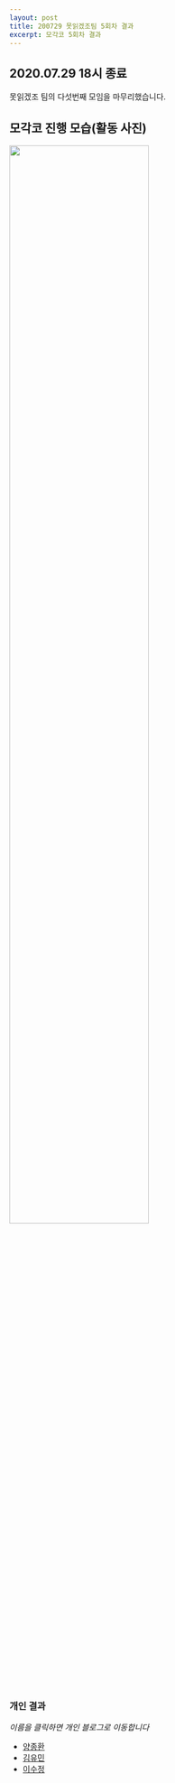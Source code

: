 ```yaml
---
layout: post
title: 200729 못읽겠조팀 5회차 결과
excerpt: 모각코 5회차 결과
---
```

## 2020.07.29 18시 종료
못읽겠조 팀의 다섯번째 모임을 마무리했습니다.  

## 모각코 진행 모습(활동 사진)
<img src="https://user-images.githubusercontent.com/67630133/88793249-7b001c00-d1d7-11ea-8648-788bb70eb58c.jpg" width="70%" height="auto"/>     

### 개인 결과
*이름을 클릭하면 개인 블로그로 이동합니다*  
- [양종환](https://blog.naver.com/jhy7185/222045248125)  
- [김유민](https://yam-cha.tistory.com/66)
- [이수정](https://realcrystal.github.io/mogacko/2020/07/29/mgk_05_b.html)
